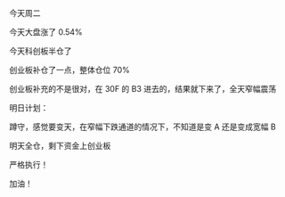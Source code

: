 今天周二

今天大盘涨了 0.54%

今天科创板半仓了

创业板补仓了一点，整体仓位 70%

创业板补充的不是很对，在 30F 的 B3 进去的，结果就下来了，全天窄幅震荡

明日计划：

蹲守，感觉要变天，在窄幅下跌通道的情况下，不知道是变 A 还是变成宽幅 B

明天全仓，剩下资金上创业板

严格执行！

加油！

